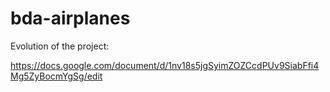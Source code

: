 # bda-airplanes

Evolution of the project: 

https://docs.google.com/document/d/1nv18s5jgSyimZOZCcdPUv9SiabFfi4Mg5ZyBocmYgSg/edit
